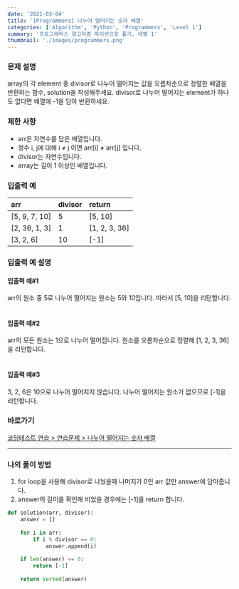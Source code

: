 ```yaml
---
date: '2021-03-04'
title: '[Programmers] 나누어 떨어지는 숫자 배열'
categories: ['Algorithm', 'Python', 'Programmers', 'Level 1']
summary: '프로그래머스 알고리즘 파이썬으로 풀기, 레벨 1'
thumbnail: './images/programmers.png'
---
```


### 문제 설명

array의 각 element 중 divisor로 나누어 떨어지는 값을 오름차순으로 정렬한 배열을 반환하는 함수, solution을 작성해주세요.
divisor로 나누어 떨어지는 element가 하나도 없다면 배열에 -1을 담아 반환하세요.

### 제한 사항

- arr은 자연수를 담은 배열입니다.
- 정수 i, j에 대해 i ≠ j 이면 arr[i] ≠ arr[j] 입니다.
- divisor는 자연수입니다.
- array는 길이 1 이상인 배열입니다.

### 입출력 예

| arr           | divisor | return        |
| :------------ | :------ | :------------ |
| [5, 9, 7, 10] | 5       | [5, 10]       |
| [2, 36, 1, 3] | 1       | [1, 2, 3, 36] |
| [3, 2, 6]     | 10      | [-1]          |

### 입출력 예 설명

#### 입출력 예#1
arr의 원소 중 5로 나누어 떨어지는 원소는 5와 10입니다. 따라서 [5, 10]을 리턴합니다.
<br/><br/>

#### 입출력 예#2
arr의 모든 원소는 1으로 나누어 떨어집니다. 원소를 오름차순으로 정렬해 [1, 2, 3, 36]을 리턴합니다.
<br/><br/>

#### 입출력 예#3
3, 2, 6은 10으로 나누어 떨어지지 않습니다. 나누어 떨어지는 원소가 없으므로 [-1]을 리턴합니다.

### 바로가기

[코딩테스트 연습 > 연습문제 > 나누어 떨어지는 숫자 배열](<https://programmers.co.kr/learn/courses/30/lessons/12910?language=python3>)

---

### 나의 풀이 방법

1. for loop을 사용해 divisor로 나눴을때 나머지가 0인 arr 값만 answer에 담아줍니다.
2. answer의 길이를 확인해 비었을 경우에는 [-1]를 return 합니다.

``` python
def solution(arr, divisor):
    answer = []
    
    for i in arr:
        if i % divisor == 0:
            answer.append(i)
    
    if len(answer) == 0:
        return [-1]
            
    return sorted(answer)
```